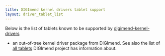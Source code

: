 ```yaml
---
title: DIGImend kernel drivers tablet support
layout: driver_tablet_list
---
```

Below is the list of tablets known to be supported by
[digimend-kernel-drivers](https://github.com/DIGImend/digimend-kernel-drivers)
- an out-of-tree kernel driver package from DIGImend. See also the list of
[all tablets](/tablets/) DIGImend project has information about.
